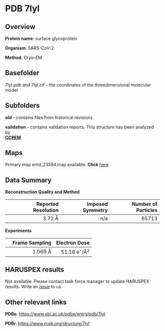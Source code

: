 # PDB 7lyl

## Overview

**Protein name**: surface glycoprotein

**Organism**: SARS-CoV-2

**Method**: Cryo-EM



## Basefolder

7lyl.pdb and 7lyl.cif - the coordinates of the threedimensional molecular model

## Subfolders



**old** - contains files from historical revisions

**validation** - contains validation reports. This structure has been analyzed by <br>     [**CCPEM**](https://github.com/thorn-lab/coronavirus_structural_task_force/tree/master/pdb/surface_glycoprotein/SARS-CoV-2/7lyl/validation/ccpem-validation)



## Maps

Primary map emd_23594.map available. **Click** [here](http://ftp.wwpdb.org/pub/emdb/structures/EMD-23594/map/) 

## Data Summary
**Reconstruction Quality and Method**

|   | Reported Resolution | Imposed Symmetry | Number of Particles |
|---|-------------:|----------------:|--------------:|
|   |3.72 Å|n/a|65713|

**Experiments**

|   | Frame Sampling | Electron Dose |
|---|-------------:|----------------:|
|   |1.069 Å|51.16 e<sup>-</sup>/Å<sup>2</sup>|

## HARUSPEX results

Not available. Please contact task force manager to update HARUSPEX results. Write an [issue](https://github.com/thorn-lab/coronavirus_structural_task_force/issues) to us.

## Other relevant links 
**PDBe**:  https://www.ebi.ac.uk/pdbe/entry/pdb/7lyl
 
**PDBr**: https://www.rcsb.org/structure/7lyl 
